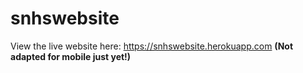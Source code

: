 # snhswebsite


View the live website here: https://snhswebsite.herokuapp.com
**(Not adapted for mobile just yet!)**
